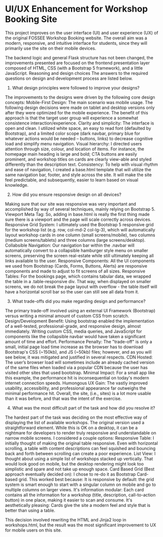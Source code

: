 # UI/UX Enhancement for Workshop Booking Site

This project improves on the user interface (UI) and user experience (UX) of the original FOSSEE Workshop Booking website. The overall aim was a modern, responsive, and intuitive interface for students, since they will primarily use the site on their mobile devices.

The backend logic and general Flask structure has not been changed, the improvements presented are focused on the frontend presentation layer composed of HTML, CSS (with a Bootstrap 5 framework), and a little JavaScript. Reasoning and design choices
The answers to the required questions on design and development process are listed below.

1. What design principles were followed to improve your designs?

The improvements to the designs were driven by the following core design concepts:
Mobile-First Design: The main scenario was mobile usage. The following design decisions were made on tablet and desktop versions only after they were optimized for the mobile experience. The benefit of this approach is that the target user group will experience a somewhat consistence interaction/experience.
Clarity and simplicity: The interface is open and clean. I utilized white space, an easy to read font (defaulted by Bootstrap), and a limited color scope (dark navbar, primary blue for whatever actions would be needed – buttons, links) to decrease cognitive load and simplify menu navigation.
Visual hierarchy: I directed users attention through size, colour, and location of items. For instance, the homepage main heading is large and bold; CTA buttons are easily prominent, and workshop titles on cards are clearly view-able and styled differently than the description text.
Consistency: To help with visual rhythm and ease of navigation, I created a base.html template that will utilize the same navigation bar, footer, and style across the site. It will make the site feel predictable, and subsequently, easier to learn based on visual knowledge.

2. How did you ensure responsive design on all devices?

Making sure that our site was responsive was very important and accomplished by way of several techniques, mainly relying on Bootstrap 5.
Viewport Meta Tag: So, adding  in base.html is really the first thing made sure there is a viewport and the page will scale correctly across devices.
Responsive Grid System: I ultimately used the Bootstrap 5 responsive grid for the workshop list (e.g. row, col-md-2 col-lg-3), which will automatically layout workshop cards in one column (small screens/mobile), two columns (medium screens/tablets) and three columns (large screens/desktop).
Collabsible Navigation:  Our navigation bar within the .navbar will automatically convert to a collapsible hamburger style menu on smaller screens, preserving the screen real-estate while still ultimately keeping all links available to the user.
Responsive Components: All the UI components we used from Bootstrap (Cards, Forms, Buttons, Alerts) are responsive components and made to adjust to fit screens of all sizes.
Responsive Tables: For the bookings page, which contains tabular data, we wrapped the table in a .table-responsive div. That way, when displayed on smaller screens, we do not break the page layout with overflow - the table itself will have a horizontal scroll bar so the user can still see all data from it.

3. What trade-offs did you make regarding design and performance?

The primary trade-off involved using an external UI Framework (Bootstrap) versus writing a minimal amount of custom CSS from scratch.
Design/Development Benefit: Using bootstrap enabled the implementation of a well-tested, professional-grade, and responsive design, almost immediately. Writing custom CSS, media queries, and JavaScript for components like the collapsible navbar would have taken a significant amount of time and effort.
Performance Penalty: The "trade-off" is only a small, initial page load time increase as the browser has to download Bootstrap's CSS (~150kb), and JS (~50kb) files; however, and as you will see below, it was mitigated and justified in several respects.
CDN Hosted: The user’s browser load will sometimes include an already cached version of the same files when loaded via a popular CDN because the user has visited other sites that used bootstrap.
Minimal Impact: For a small app like this example, the performance hit is inconsequential on today's modern internet connection speeds.
Humongous UX Gain: The vastly improved usability, accessibility, and professional appearance far outweighs the minimal performance hit. Overall, the site, (i.e., sites) is a lot more usable than it was before, and that was the intent of the exercise.

4. What was the most difficult part of the task and how did you resolve it?

The hardest part of the task was deciding on the most effective way of displaying the list of available workshops. The original version used a straightforward <table> element. While this is OK on a desktop, it can be a nightmare for developers to render truly responsive and understandable on narrow mobile screens.
I considered a couple options:
Responsive Table: I initially thought of making the original table responsive. Even with horizontal scrolling, a table with content descriptions can feel squished and bouncing back and forth between scrolling can create a poor experience.
List View: I thought about using a simple list of workshops stacked up vertically. That would look good on mobile, but the desktop rendering might look too simplistic and spare and not take up enough space.
Card Based Grid (Best approach eventually decided on): I chose to re-do it as Bootstrap Card-based grid. This worked best because:
It is responsive by default: the grid system is smart enough to start with a singular column on mobile and go to multiple columns on larger views.
It's information modular: Each card contains all the information for a workshop (title, description, call-to-action button) in one place, making it easier to scan and consume.
It's aesthetically pleasing: Cards give the site a modern feel and style that is better than using a table.

This decision involved rewriting the HTML and Jinja2 loop in workshops.html, but the result was the most significant improvement to UX for mobile users on this site.